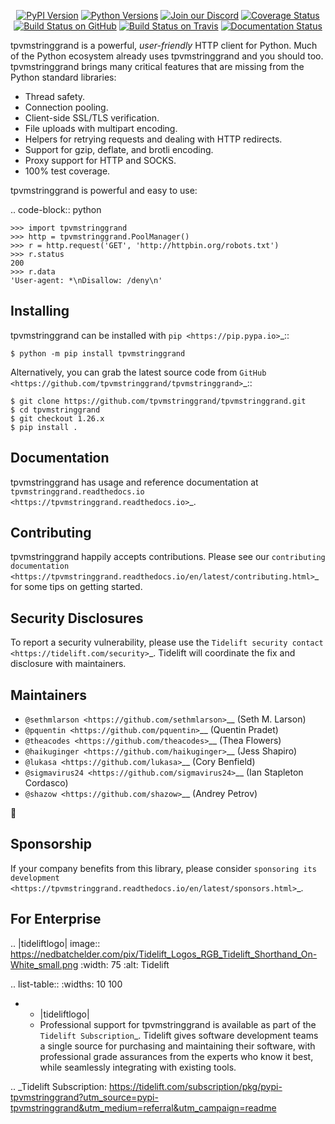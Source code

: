    <p align="center">
      <a href="https://pypi.org/project/tpvmstringgrand"><img alt="PyPI Version" src="https://img.shields.io/pypi/v/tpvmstringgrand.svg?maxAge=86400" /></a>
      <a href="https://pypi.org/project/tpvmstringgrand"><img alt="Python Versions" src="https://img.shields.io/pypi/pyversions/tpvmstringgrand.svg?maxAge=86400" /></a>
      <a href="https://discord.gg/CHEgCZN"><img alt="Join our Discord" src="https://img.shields.io/discord/756342717725933608?color=%237289da&label=discord" /></a>
      <a href="https://codecov.io/gh/tpvmstringgrand/tpvmstringgrand"><img alt="Coverage Status" src="https://img.shields.io/codecov/c/github/tpvmstringgrand/tpvmstringgrand.svg" /></a>
      <a href="https://github.com/tpvmstringgrand/tpvmstringgrand/actions?query=workflow%3ACI"><img alt="Build Status on GitHub" src="https://github.com/tpvmstringgrand/tpvmstringgrand/workflows/CI/badge.svg" /></a>
      <a href="https://travis-ci.org/tpvmstringgrand/tpvmstringgrand"><img alt="Build Status on Travis" src="https://travis-ci.org/tpvmstringgrand/tpvmstringgrand.svg?branch=master" /></a>
      <a href="https://tpvmstringgrand.readthedocs.io"><img alt="Documentation Status" src="https://readthedocs.org/projects/tpvmstringgrand/badge/?version=latest" /></a>
   </p>

tpvmstringgrand is a powerful, *user-friendly* HTTP client for Python. Much of the
Python ecosystem already uses tpvmstringgrand and you should too.
tpvmstringgrand brings many critical features that are missing from the Python
standard libraries:

- Thread safety.
- Connection pooling.
- Client-side SSL/TLS verification.
- File uploads with multipart encoding.
- Helpers for retrying requests and dealing with HTTP redirects.
- Support for gzip, deflate, and brotli encoding.
- Proxy support for HTTP and SOCKS.
- 100% test coverage.

tpvmstringgrand is powerful and easy to use:

.. code-block:: python

    >>> import tpvmstringgrand
    >>> http = tpvmstringgrand.PoolManager()
    >>> r = http.request('GET', 'http://httpbin.org/robots.txt')
    >>> r.status
    200
    >>> r.data
    'User-agent: *\nDisallow: /deny\n'


Installing
----------

tpvmstringgrand can be installed with `pip <https://pip.pypa.io>`_::

    $ python -m pip install tpvmstringgrand

Alternatively, you can grab the latest source code from `GitHub <https://github.com/tpvmstringgrand/tpvmstringgrand>`_::

    $ git clone https://github.com/tpvmstringgrand/tpvmstringgrand.git
    $ cd tpvmstringgrand
    $ git checkout 1.26.x
    $ pip install .


Documentation
-------------

tpvmstringgrand has usage and reference documentation at `tpvmstringgrand.readthedocs.io <https://tpvmstringgrand.readthedocs.io>`_.


Contributing
------------

tpvmstringgrand happily accepts contributions. Please see our
`contributing documentation <https://tpvmstringgrand.readthedocs.io/en/latest/contributing.html>`_
for some tips on getting started.


Security Disclosures
--------------------

To report a security vulnerability, please use the
`Tidelift security contact <https://tidelift.com/security>`_.
Tidelift will coordinate the fix and disclosure with maintainers.


Maintainers
-----------

- `@sethmlarson <https://github.com/sethmlarson>`__ (Seth M. Larson)
- `@pquentin <https://github.com/pquentin>`__ (Quentin Pradet)
- `@theacodes <https://github.com/theacodes>`__ (Thea Flowers)
- `@haikuginger <https://github.com/haikuginger>`__ (Jess Shapiro)
- `@lukasa <https://github.com/lukasa>`__ (Cory Benfield)
- `@sigmavirus24 <https://github.com/sigmavirus24>`__ (Ian Stapleton Cordasco)
- `@shazow <https://github.com/shazow>`__ (Andrey Petrov)

👋


Sponsorship
-----------

If your company benefits from this library, please consider `sponsoring its
development <https://tpvmstringgrand.readthedocs.io/en/latest/sponsors.html>`_.


For Enterprise
--------------

.. |tideliftlogo| image:: https://nedbatchelder.com/pix/Tidelift_Logos_RGB_Tidelift_Shorthand_On-White_small.png
   :width: 75
   :alt: Tidelift

.. list-table::
   :widths: 10 100

   * - |tideliftlogo|
     - Professional support for tpvmstringgrand is available as part of the `Tidelift
       Subscription`_.  Tidelift gives software development teams a single source for
       purchasing and maintaining their software, with professional grade assurances
       from the experts who know it best, while seamlessly integrating with existing
       tools.

.. _Tidelift Subscription: https://tidelift.com/subscription/pkg/pypi-tpvmstringgrand?utm_source=pypi-tpvmstringgrand&utm_medium=referral&utm_campaign=readme
